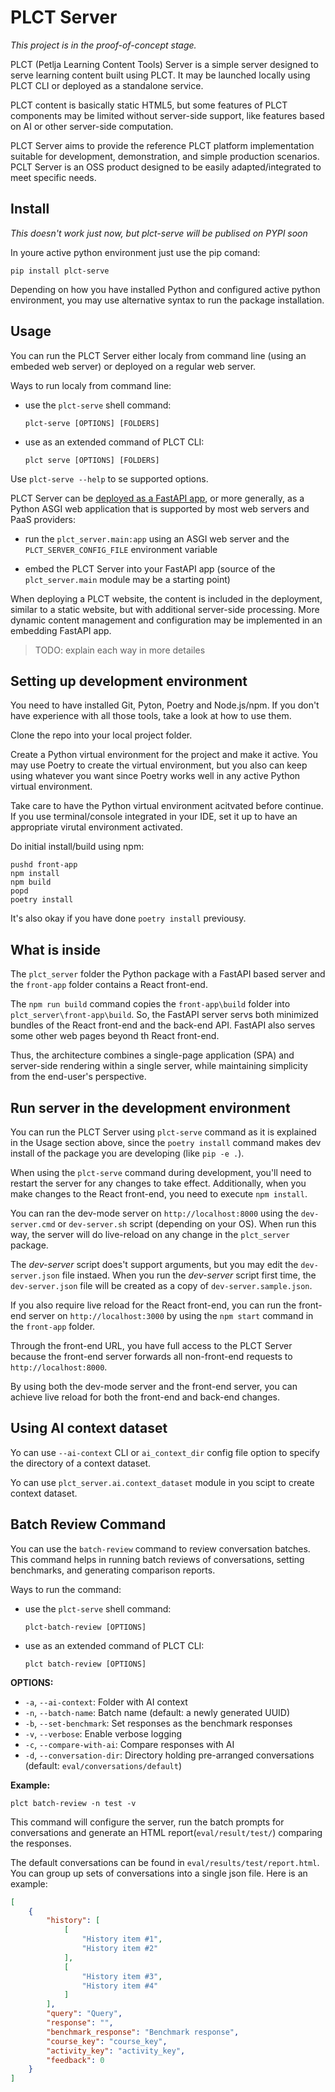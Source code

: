 # PLCT Server

*This project is in the proof-of-concept stage.*

PLCT (Petlja Learning Content Tools) Server is a simple server designed to serve learning content built using PLCT. It may be launched locally using PLCT CLI or deployed as a standalone service. 

PLCT content is basically static HTML5, but some features of PLCT components may be limited without server-side support, like features based on AI or other server-side computation.

PLCT Server aims to provide the reference PLCT platform implementation suitable for development, demonstration, and simple production scenarios. PCLT Server is an OSS product designed to be easily adapted/integrated to meet specific needs.

## Install

*This doesn't work just now, but plct-serve will be publised on PYPI soon*

In youre active python environment just use the pip comand:

```
pip install plct-serve
```

Depending on how you have installed Python and configured active python environment, you may use alternative syntax to run the package installation.

## Usage

You can run the PLCT Server either localy from command line (using an embeded web server) or deployed on a regular web server.

Ways to run localy from command line:
- use the `plct-serve` shell command:  
  ```
  plct-serve [OPTIONS] [FOLDERS]
  ```
- use as an extended command of PLCT CLI:  
  ```
  plct serve [OPTIONS] [FOLDERS]
  ```

Use `plct-serve --help` to se supported options.

PLCT Server can be [deployed as a FastAPI app](https://fastapi.tiangolo.com/deployment/), or more generally, as a Python ASGI web application that is supported by most web servers and PaaS providers:
- run the `plct_server.main:app` using an ASGI web server and the `PLCT_SERVER_CONFIG_FILE` environment variable

- embed the PLCT Server into your FastAPI app (source of the `plct_server.main` module may be a starting point)

When deploying a PLCT website, the content is included in the deployment, similar to a static website, but with additional server-side processing. More dynamic content management and configuration may be implemented in an embedding FastAPI app.

> TODO: explain each way in more detailes

## Setting up development environment

You need to have installed Git, Pyton, Poetry and Node.js/npm. If you don't have experience with all those tools, take a look at how to use them.

Clone the repo into your local project folder.

Create a Python virtual environment for the project and make it active. You may use Poetry to create the virtual environment, but you also can keep using whatever you want since Poetry works well in any active Python virtual environment.

Take care to have the Python virtual environment acitvated before continue. If you use terminal/console integrated in your IDE, set it up to have an appropriate virutal environment activated.

Do initial install/build using npm:

```
pushd front-app
npm install
npm build
popd
poetry install
```

It's also okay if you have done `poetry install` previousy.

## What is inside

The `plct_server` folder the Python package with a FastAPI based server and the `front-app` folder contains a React front-end. 

The `npm run build` command copies the `front-app\build` folder into `plct_server\front-app\build`. So, the FastAPI server servs both minimized bundles of the React front-end and the back-end API. FastAPI also serves some other web pages beyond th React front-end. 

Thus, the architecture combines a single-page application (SPA) and server-side rendering within a single server, while maintaining simplicity from the end-user's perspective.

## Run server in the development environment

You can run the PLCT Server using `plct-serve` command as it is explained in the Usage section above, since the `poetry install` command makes dev install of the package you are developing (like `pip -e .`).

When using the `plct-serve` command during development, you'll need to restart the server for any changes to take effect. Additionally, when you make changes to the React front-end, you need to execute `npm install`.

You can ran the dev-mode server on `http://localhost:8000` using the `dev-server.cmd` or `dev-server.sh` script (depending on your OS). When run this way, the server will do live-reload on any change in the `plct_server` package.

The *dev-server* script does't support arguments, but you may edit the `dev-server.json` file instaed. When you run the *dev-server* script first time, the `dev-server.json` file will be created as a copy of `dev-server.sample.json`.

If you also require live reload for the React front-end, you can run the front-end server on `http://localhost:3000` by using the `npm start` command in the `front-app` folder.

Through the front-end URL, you have full access to the PLCT Server because the front-end server forwards all non-front-end requests to `http://localhost:8000`.

By using both the dev-mode server and the front-end server, you can achieve live reload for both the front-end and back-end changes.

## Using AI context dataset

Yo can use `--ai-context` CLI or `ai_context_dir` config file option to specify the directory of a context dataset.

Yo can use `plct_server.ai.context_dataset` module in you scipt to create context dataset. 

## Batch Review Command

You can use the `batch-review` command to review conversation batches. This command helps in running batch reviews of conversations, setting benchmarks, and generating comparison reports.

Ways to run the command:
- use the `plct-serve` shell command:  
  ```
  plct-batch-review [OPTIONS]
  ```
- use as an extended command of PLCT CLI:  
  ```
  plct batch-review [OPTIONS]
  ```



**OPTIONS:**
- `-a`, `--ai-context`: Folder with AI context
- `-n`, `--batch-name`: Batch name (default: a newly generated UUID)
- `-b`, `--set-benchmark`: Set responses as the benchmark responses
- `-v`, `--verbose`: Enable verbose logging
- `-c`, `--compare-with-ai`: Compare responses with AI
- `-d`, `--conversation-dir`: Directory holding pre-arranged conversations (default: `eval/conversations/default`)

**Example:**

```
plct batch-review -n test -v
```


This command will configure the server, run the batch prompts for conversations and generate an HTML report(`eval/result/test/`) comparing the responses.

The default conversations can be found in `eval/results/test/report.html`. You can group up sets of conversations into a single json file. Here is an example:

```json
[
	{
		"history": [
			[
				"History item #1",
				"History item #2"
			],
            [
				"History item #3",
				"History item #4"
            ]
		],
		"query": "Query",
		"response": "",
		"benchmark_response": "Benchmark response",
		"course_key": "course_key",
		"activity_key": "activity_key",
		"feedback": 0
	}
]
```